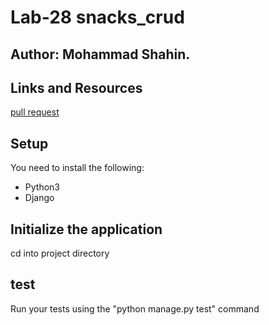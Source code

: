 
# Lab-28 snacks_crud
## Author: Mohammad Shahin.
## Links and Resources
 [pull request](https://github.com/Mohammad-Shahin23/snacks_crud/pull/2)
 

## Setup
You need to install the following: 
- Python3 
- Django 

## Initialize the application
cd into project directory

## test
Run your tests using the "python manage.py test" command
